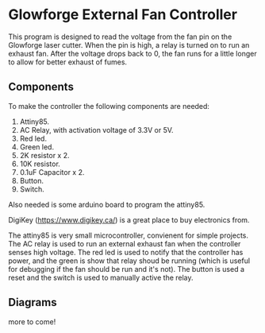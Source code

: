 # Glowforge External Fan Controller


This program is designed to read the voltage from the fan pin on the Glowforge laser cutter. When the pin is high, a relay is turned on to run an exhaust fan. After the voltage drops back to 0, the fan runs for a little longer to allow for better exhaust of fumes.

## Components

To make the controller the following components are needed:<br>
1. Attiny85.
2. AC Relay, with activation voltage of 3.3V or 5V.
3. Red led.
4. Green led.
5. 2K resistor x 2.
6. 10K resistor.
7. 0.1uF Capacitor x 2.
8. Button.
9. Switch.

Also needed is some arduino board to program the attiny85.

DigiKey (https://www.digikey.ca/) is a great place to buy electronics from.

The attiny85 is very small microcontroller, convienent for simple projects. The AC relay is used to run an external exhaust fan when the controller senses high voltage. The red led is used to notify that the controller has power, and the green is show that relay shoud be running (which is useful for debugging if the fan should be run and it's not). The button is used a reset and the switch is used to manually active the relay.

## Diagrams
 more to come!